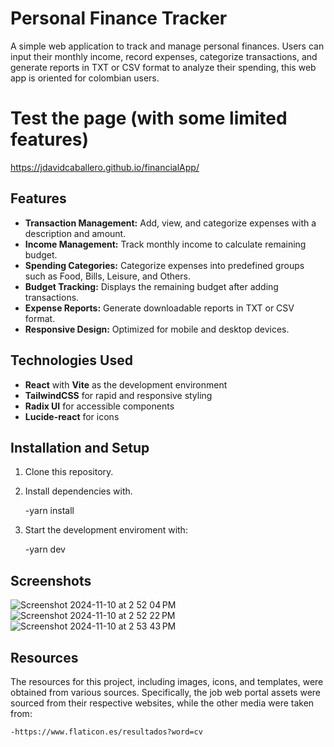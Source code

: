 # Personal Finance Tracker

A simple web application to track and manage personal finances. Users can input their monthly income, record expenses, categorize transactions, and generate reports in TXT or CSV format to analyze their spending, this web app is oriented for colombian users.

# Test the page (with some limited features)

https://jdavidcaballero.github.io/financialApp/

## Features

- **Transaction Management:** Add, view, and categorize expenses with a description and amount.
- **Income Management:** Track monthly income to calculate remaining budget.
- **Spending Categories:** Categorize expenses into predefined groups such as Food, Bills, Leisure, and Others.
- **Budget Tracking:** Displays the remaining budget after adding transactions.
- **Expense Reports:** Generate downloadable reports in TXT or CSV format.
- **Responsive Design:** Optimized for mobile and desktop devices.

## Technologies Used

- **React** with **Vite** as the development environment
- **TailwindCSS** for rapid and responsive styling
- **Radix UI** for accessible components
- **Lucide-react** for icons

## Installation and Setup

1. Clone this repository.

2. Install dependencies with.

    -yarn install

3. Start the development enviroment with:

    -yarn dev

## Screenshots
![Screenshot 2024-11-10 at 2 52 04 PM](https://github.com/user-attachments/assets/2057014d-ad35-4ab5-accc-671690811a54)
![Screenshot 2024-11-10 at 2 52 22 PM](https://github.com/user-attachments/assets/d17b67b9-4fbf-40a5-8377-accd627d0775)
![Screenshot 2024-11-10 at 2 53 43 PM](https://github.com/user-attachments/assets/477a602c-3ac9-4d2b-b03a-32e2028404a5)


## Resources

The resources for this project, including images, icons, and templates, were obtained from various sources. Specifically, the job web portal assets were sourced from their respective websites, while the other media were taken from:

    -https://www.flaticon.es/resultados?word=cv
